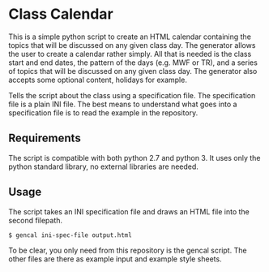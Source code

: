 Class Calendar
=============

This is a simple python script to create an HTML calendar containing the topics
that will be discussed on any given class day. The generator allows the user to
create a calendar rather simply. All that is needed is the class start and end
dates, the pattern of the days (e.g. MWF or TR), and a series of topics that
will be discussed on any given class day. The generator also accepts some
optional content, holidays for example.

Tells the script about the class using a specification file. The specification
file is a plain INI file. The best means to understand what goes into a
specification file is to read the example in the repository.


Requirements
------------

The script is compatible with both python 2.7 and python 3. It uses only the
python standard library, no external libraries are needed.


Usage
-----

The script takes an INI specification file and draws an HTML file into the
second filepath.

```bash
$ gencal ini-spec-file output.html
```

To be clear, you only need from this repository is the gencal script. The
other files are there as example input and example style sheets.

